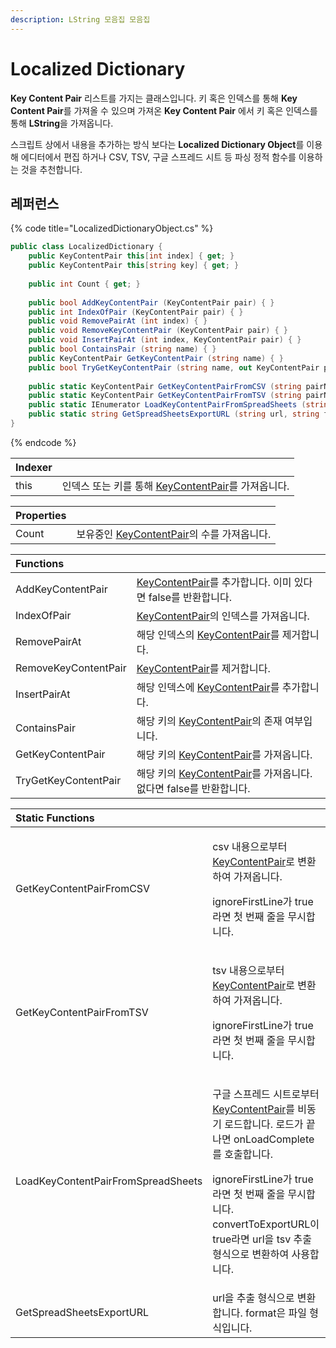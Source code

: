 ```yaml
---
description: LString 모음집 모음집
---
```


# Localized Dictionary

**Key Content Pair** 리스트를 가지는 클래스입니다. 키 혹은 인덱스를 통해 **Key Content Pair**를 가져올 수 있으며 가져온 **Key Content Pair** 에서 키 혹은 인덱스를 통해 **LString**을 가져옵니다.

스크립트 상에서 내용을 추가하는 방식 보다는 **Localized Dictionary Object**를 이용해 에디터에서 편집 하거나 CSV, TSV, 구글 스프레드 시트 등 파싱 정적 함수를 이용하는 것을 추천합니다.

## 레퍼런스

{% code title="LocalizedDictionaryObject.cs" %}
```csharp
public class LocalizedDictionary {
    public KeyContentPair this[int index] { get; }
    public KeyContentPair this[string key] { get; }
    
    public int Count { get; }
    
    public bool AddKeyContentPair (KeyContentPair pair) { }
    public int IndexOfPair (KeyContentPair pair) { }
    public void RemovePairAt (int index) { }
    public void RemoveKeyContentPair (KeyContentPair pair) { }
    public void InsertPairAt (int index, KeyContentPair pair) { }
    public bool ContainsPair (string name) { }
    public KeyContentPair GetKeyContentPair (string name) { }
    public bool TryGetKeyContentPair (string name, out KeyContentPair pair) { }
    
    public static KeyContentPair GetKeyContentPairFromCSV (string pairName, string csv, bool ignoreFirstLine) { }
    public static KeyContentPair GetKeyContentPairFromTSV (string pairName, string tsv, bool ignoreFirstLine) { }
    public static IEnumerator LoadKeyContentPairFromSpreadSheets (string pairName, string url, bool ignoreFirstLine, bool convertToExportURL, Action<KeyContentPair> onLoadComplete) { }
    public static string GetSpreadSheetsExportURL (string url, string format) { }
}
```
{% endcode %}

| Indexer |  |
| :--- | :--- |
| this | 인덱스 또는 키를 통해 [KeyContentPair](key-content-pair.md)를 가져옵니다. |

| Properties |  |
| :--- | :--- |
| Count | 보유중인 [KeyContentPair](key-content-pair.md)의 수를 가져옵니다. |

| Functions |  |
| :--- | :--- |
| AddKeyContentPair | [KeyContentPair](key-content-pair.md)를 추가합니다. 이미 있다면 false를 반환합니다. |
| IndexOfPair | [KeyContentPair](key-content-pair.md)의 인덱스를 가져옵니다. |
| RemovePairAt | 해당 인덱스의 [KeyContentPair](key-content-pair.md)를 제거합니다. |
| RemoveKeyContentPair | [KeyContentPair](key-content-pair.md)를 제거합니다. |
| InsertPairAt | 해당 인덱스에 [KeyContentPair](key-content-pair.md)를 추가합니다. |
| ContainsPair | 해당 키의 [KeyContentPair](key-content-pair.md)의 존재 여부입니다. |
| GetKeyContentPair | 해당 키의 [KeyContentPair](key-content-pair.md)를 가져옵니다. |
| TryGetKeyContentPair | 해당 키의 [KeyContentPair](key-content-pair.md)를 가져옵니다. 없다면 false를 반환합니다. |

<table>
  <thead>
    <tr>
      <th style="text-align:left">Static Functions</th>
      <th style="text-align:left"></th>
    </tr>
  </thead>
  <tbody>
    <tr>
      <td style="text-align:left">GetKeyContentPairFromCSV</td>
      <td style="text-align:left">
        <p>csv &#xB0B4;&#xC6A9;&#xC73C;&#xB85C;&#xBD80;&#xD130; <a href="key-content-pair.md">KeyContentPair</a>&#xB85C;
          &#xBCC0;&#xD658;&#xD558;&#xC5EC; &#xAC00;&#xC838;&#xC635;&#xB2C8;&#xB2E4;.</p>
        <p>ignoreFirstLine&#xAC00; true&#xB77C;&#xBA74; &#xCCAB; &#xBC88;&#xC9F8;
          &#xC904;&#xC744; &#xBB34;&#xC2DC;&#xD569;&#xB2C8;&#xB2E4;.</p>
      </td>
    </tr>
    <tr>
      <td style="text-align:left">GetKeyContentPairFromTSV</td>
      <td style="text-align:left">
        <p>tsv &#xB0B4;&#xC6A9;&#xC73C;&#xB85C;&#xBD80;&#xD130; <a href="key-content-pair.md">KeyContentPair</a>&#xB85C;
          &#xBCC0;&#xD658;&#xD558;&#xC5EC; &#xAC00;&#xC838;&#xC635;&#xB2C8;&#xB2E4;.</p>
        <p>ignoreFirstLine&#xAC00; true&#xB77C;&#xBA74; &#xCCAB; &#xBC88;&#xC9F8;
          &#xC904;&#xC744; &#xBB34;&#xC2DC;&#xD569;&#xB2C8;&#xB2E4;.</p>
      </td>
    </tr>
    <tr>
      <td style="text-align:left">LoadKeyContentPairFromSpreadSheets</td>
      <td style="text-align:left">
        <p>&#xAD6C;&#xAE00; &#xC2A4;&#xD504;&#xB808;&#xB4DC; &#xC2DC;&#xD2B8;&#xB85C;&#xBD80;&#xD130;
          <a
          href="key-content-pair.md">KeyContentPair</a>&#xB97C; &#xBE44;&#xB3D9;&#xAE30; &#xB85C;&#xB4DC;&#xD569;&#xB2C8;&#xB2E4;.
            &#xB85C;&#xB4DC;&#xAC00; &#xB05D;&#xB098;&#xBA74; onLoadComplete&#xB97C;
            &#xD638;&#xCD9C;&#xD569;&#xB2C8;&#xB2E4;.</p>
        <p>ignoreFirstLine&#xAC00; true&#xB77C;&#xBA74; &#xCCAB; &#xBC88;&#xC9F8;
          &#xC904;&#xC744; &#xBB34;&#xC2DC;&#xD569;&#xB2C8;&#xB2E4;. convertToExportURL&#xC774;
          true&#xB77C;&#xBA74; url&#xC744; tsv &#xCD94;&#xCD9C; &#xD615;&#xC2DD;&#xC73C;&#xB85C;
          &#xBCC0;&#xD658;&#xD558;&#xC5EC; &#xC0AC;&#xC6A9;&#xD569;&#xB2C8;&#xB2E4;.</p>
      </td>
    </tr>
    <tr>
      <td style="text-align:left">GetSpreadSheetsExportURL</td>
      <td style="text-align:left">url&#xC744; &#xCD94;&#xCD9C; &#xD615;&#xC2DD;&#xC73C;&#xB85C; &#xBCC0;&#xD658;&#xD569;&#xB2C8;&#xB2E4;.
        format&#xC740; &#xD30C;&#xC77C; &#xD615;&#xC2DD;&#xC785;&#xB2C8;&#xB2E4;.</td>
    </tr>
  </tbody>
</table>

